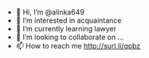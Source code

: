 - 👋 Hi, I’m @alinka649
- 👀 I’m interested in acquaintance
- 🌱 I’m currently learning lawyer
- 💞️ I’m looking to collaborate on ...
- 📫 How to reach me http://surl.li/qpbz

<!---
alinka649/alinka649 is a ✨ special ✨ repository because its `README.md` (this file) appears on your GitHub profile.
You can click the Preview link to take a look at your changes.
--->
